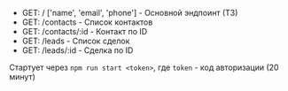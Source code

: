- GET: / ['name', 'email', 'phone'] - Основной эндпоинт (ТЗ)
- GET: /contacts - Список контактов
- GET: /contacts/:id - Контакт по ID
- GET: /leads - Список сделок
- GET: /leads/:id - Сделка по ID

Стартует через `npm run start <token>`, где `token` - код авторизации (20 минут)

